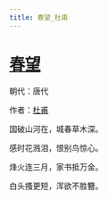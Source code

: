 ```yaml
---
title: 春望_杜甫
---
```


# [春望](http://so.gushiwen.org/view_10835.aspx)

朝代：唐代

作者：[杜甫](http://so.gushiwen.org/author_474.aspx)

国破山河在，城春草木深。

感时花溅泪，恨别鸟惊心。

烽火连三月，家书抵万金。

白头搔更短，浑欲不胜簪。